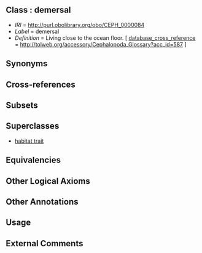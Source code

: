 
## Class : demersal

 * *IRI* = http://purl.obolibrary.org/obo/CEPH_0000084
 * *Label* = demersal
 * *Definition* = Living close to the ocean floor. [ [database_cross_reference](../../ef/oboInOwl#hasDbXref.md) = http://tolweb.org/accessory/Cephalopoda_Glossary?acc_id=587 ]

## Synonyms


## Cross-references


## Subsets


## Superclasses

 * [habitat trait](../../CEPH/60/CEPH_0001060.md)

## Equivalencies


## Other Logical Axioms


## Other Annotations


## Usage


## External Comments


